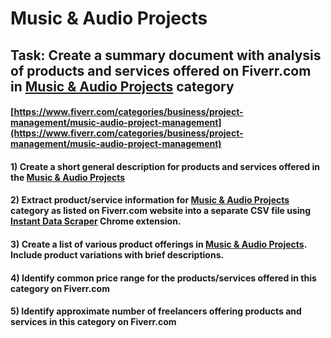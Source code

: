 # Music & Audio Projects
## Task: Create a summary document with analysis of products and services offered on Fiverr.com in [Music & Audio Projects](https://www.fiverr.com/categories/business/project-management/music-audio-project-management) category
#### [https://www.fiverr.com/categories/business/project-management/music-audio-project-management](https://www.fiverr.com/categories/business/project-management/music-audio-project-management)
#### 1) Create a short general description for products and services offered in the [Music & Audio Projects](https://www.fiverr.com/categories/business/project-management/music-audio-project-management)
#### 2) Extract product/service information for [Music & Audio Projects](https://www.fiverr.com/categories/business/project-management/music-audio-project-management) category as listed on Fiverr.com website into a separate CSV file using [Instant Data Scraper](https://chrome.google.com/webstore/detail/instant-data-scraper/ofaokhiedipichpaobibbnahnkdoiiah) Chrome extension.
#### 3) Create a list of various product offerings in [Music & Audio Projects](https://www.fiverr.com/categories/business/project-management/music-audio-project-management). Include product variations with brief descriptions.
#### 4) Identify common price range for the products/services offered in this category on Fiverr.com
#### 5) Identify approximate number of freelancers offering products and services in this category on Fiverr.com

